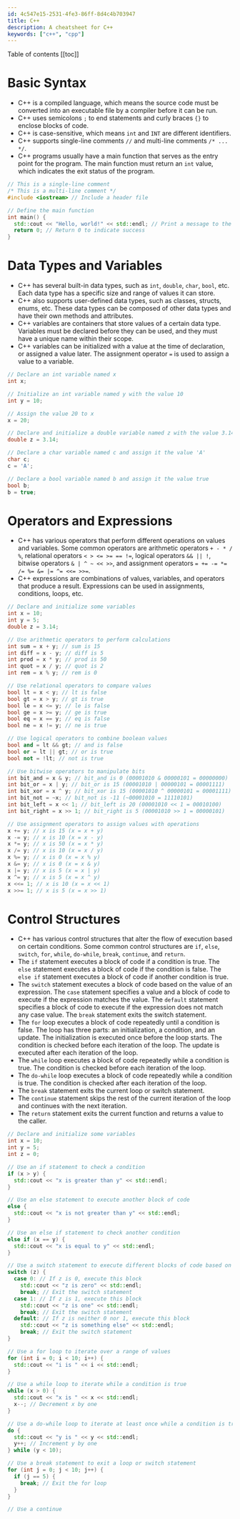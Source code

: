 ```yaml
---
id: 4c547e15-2531-4fe3-86ff-8d4c4b703947
title: C++
description: A cheatsheet for C++
keywords: ["c++", "cpp"]
---
```


Table of contents
[[toc]]

# Basic Syntax

- C++ is a compiled language, which means the source code must be converted into an executable file by a compiler before it can be run.
- C++ uses semicolons `;` to end statements and curly braces `{}` to enclose blocks of code.
- C++ is case-sensitive, which means `int` and `INT` are different identifiers.
- C++ supports single-line comments `//` and multi-line comments `/* ... */`.
- C++ programs usually have a main function that serves as the entry point for the program. The main function must return an `int` value, which indicates the exit status of the program.

```cpp
// This is a single-line comment
/* This is a multi-line comment */
#include <iostream> // Include a header file

// Define the main function
int main() {
  std::cout << "Hello, world!" << std::endl; // Print a message to the standard output
  return 0; // Return 0 to indicate success
}
```

# Data Types and Variables

- C++ has several built-in data types, such as `int`, `double`, `char`, `bool`, etc. Each data type has a specific size and range of values it can store.
- C++ also supports user-defined data types, such as classes, structs, enums, etc. These data types can be composed of other data types and have their own methods and attributes.
- C++ variables are containers that store values of a certain data type. Variables must be declared before they can be used, and they must have a unique name within their scope.
- C++ variables can be initialized with a value at the time of declaration, or assigned a value later. The assignment operator `=` is used to assign a value to a variable.

```cpp
// Declare an int variable named x
int x;

// Initialize an int variable named y with the value 10
int y = 10;

// Assign the value 20 to x
x = 20;

// Declare and initialize a double variable named z with the value 3.14
double z = 3.14;

// Declare a char variable named c and assign it the value 'A'
char c;
c = 'A';

// Declare a bool variable named b and assign it the value true
bool b;
b = true;
```

# Operators and Expressions

- C++ has various operators that perform different operations on values and variables. Some common operators are arithmetic operators `+ - * / %`, relational operators `< > <= >= == !=`, logical operators `&& || !`, bitwise operators `& | ^ ~ << >>`, and assignment operators `= += -= *= /= %= &= |= ^= <<= >>=`.
- C++ expressions are combinations of values, variables, and operators that produce a result. Expressions can be used in assignments, conditions, loops, etc.

```cpp
// Declare and initialize some variables
int x = 10;
int y = 5;
double z = 3.14;

// Use arithmetic operators to perform calculations
int sum = x + y; // sum is 15
int diff = x - y; // diff is 5
int prod = x * y; // prod is 50
int quot = x / y; // quot is 2
int rem = x % y; // rem is 0

// Use relational operators to compare values
bool lt = x < y; // lt is false
bool gt = x > y; // gt is true
bool le = x <= y; // le is false
bool ge = x >= y; // ge is true
bool eq = x == y; // eq is false
bool ne = x != y; // ne is true

// Use logical operators to combine boolean values
bool and = lt && gt; // and is false
bool or = lt || gt; // or is true
bool not = !lt; // not is true

// Use bitwise operators to manipulate bits
int bit_and = x & y; // bit_and is 0 (00001010 & 00000101 = 00000000)
int bit_or = x | y; // bit_or is 15 (00001010 | 00000101 = 00001111)
int bit_xor = x ^ y; // bit_xor is 15 (00001010 ^ 00000101 = 00001111)
int bit_not = ~x; // bit_not is -11 (~00001010 = 11110101)
int bit_left = x << 1; // bit_left is 20 (00001010 << 1 = 00010100)
int bit_right = x >> 1; // bit_right is 5 (00001010 >> 1 = 00000101)

// Use assignment operators to assign values with operations
x += y; // x is 15 (x = x + y)
x -= y; // x is 10 (x = x - y)
x *= y; // x is 50 (x = x * y)
x /= y; // x is 10 (x = x / y)
x %= y; // x is 0 (x = x % y)
x &= y; // x is 0 (x = x & y)
x |= y; // x is 5 (x = x | y)
x ^= y; // x is 5 (x = x ^ y)
x <<= 1; // x is 10 (x = x << 1)
x >>= 1; // x is 5 (x = x >> 1)
```

# Control Structures

- C++ has various control structures that alter the flow of execution based on certain conditions. Some common control structures are `if`, `else`, `switch`, `for`, `while`, `do-while`, `break`, `continue`, and `return`.
- The `if` statement executes a block of code if a condition is true. The `else` statement executes a block of code if the condition is false. The `else if` statement executes a block of code if another condition is true.
- The `switch` statement executes a block of code based on the value of an expression. The `case` statement specifies a value and a block of code to execute if the expression matches the value. The `default` statement specifies a block of code to execute if the expression does not match any case value. The `break` statement exits the switch statement.
- The `for` loop executes a block of code repeatedly until a condition is false. The loop has three parts: an initialization, a condition, and an update. The initialization is executed once before the loop starts. The condition is checked before each iteration of the loop. The update is executed after each iteration of the loop.
- The `while` loop executes a block of code repeatedly while a condition is true. The condition is checked before each iteration of the loop.
- The `do-while` loop executes a block of code repeatedly while a condition is true. The condition is checked after each iteration of the loop.
- The `break` statement exits the current loop or switch statement.
- The `continue` statement skips the rest of the current iteration of the loop and continues with the next iteration.
- The `return` statement exits the current function and returns a value to the caller.

```cpp
// Declare and initialize some variables
int x = 10;
int y = 5;
int z = 0;

// Use an if statement to check a condition
if (x > y) {
  std::cout << "x is greater than y" << std::endl;
}

// Use an else statement to execute another block of code
else {
  std::cout << "x is not greater than y" << std::endl;
}

// Use an else if statement to check another condition
else if (x == y) {
  std::cout << "x is equal to y" << std::endl;
}

// Use a switch statement to execute different blocks of code based on a value
switch (z) {
  case 0: // If z is 0, execute this block
    std::cout << "z is zero" << std::endl;
    break; // Exit the switch statement
  case 1: // If z is 1, execute this block
    std::cout << "z is one" << std::endl;
    break; // Exit the switch statement
  default: // If z is neither 0 nor 1, execute this block
    std::cout << "z is something else" << std::endl;
    break; // Exit the switch statement
}

// Use a for loop to iterate over a range of values
for (int i = 0; i < 10; i++) {
  std::cout << "i is " << i << std::endl;
}

// Use a while loop to iterate while a condition is true
while (x > 0) {
  std::cout << "x is " << x << std::endl;
  x--; // Decrement x by one
}

// Use a do-while loop to iterate at least once while a condition is true
do {
  std::cout << "y is " << y << std::endl;
  y++; // Increment y by one
} while (y < 10);

// Use a break statement to exit a loop or switch statement
for (int j = 0; j < 10; j++) {
  if (j == 5) {
    break; // Exit the for loop
  }
}

// Use a continue
```

